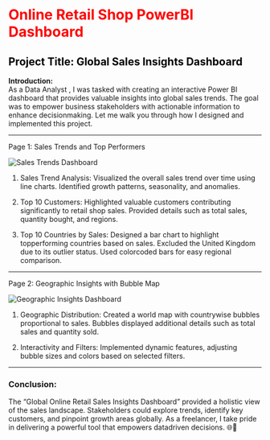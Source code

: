 <h1 style="color: red;">Online Retail Shop PowerBI Dashboard</h1>


<h2 style="color: black;" onmouseover="this.style.color='green';" onmouseout="this.style.color='black';">
Project Title: <strong>Global Sales Insights Dashboard</strong>
</h2>

<strong> Introduction: </strong> <br> 
As a  Data Analyst  , I was tasked with creating an interactive Power BI dashboard that provides valuable insights into global sales trends. The goal was to empower business stakeholders with actionable information to enhance decisionmaking. Let me walk you through how I designed and implemented this project.

<hr>

 Page 1: Sales Trends and Top Performers 

![Sales Trends Dashboard](https://blogger.googleusercontent.com/img/b/R29vZ2xl/AVvXsEhfb7xB7QwEhk8uVcsZyIVlYfcVeGR9lrGRSgDz7shRpZI94weNfenqDEuzYIKX8ZgFXkhTdwdjw9TX123qABfevTKIB_bDNP8rz34_kOcTZEge5q9C9Txnaionsb_sf2vK95zSCQAC981meJMsjLypxINZyB7CKjfVM0lloIpashIKRljuijPQpndC/s4150/summary_by_charts.jpg)

1. Sales Trend Analysis:
    Visualized the overall sales trend over time using line charts.
    Identified growth patterns, seasonality, and anomalies.

2. Top 10 Customers:
    Highlighted valuable customers contributing significantly to retail shop sales.
    Provided details such as total sales, quantity bought, and regions.

3. Top 10 Countries by Sales:
    Designed a bar chart to highlight topperforming countries based on sales.
    Excluded the United Kingdom due to its outlier status.
    Used colorcoded bars for easy regional comparison.

<hr>

 Page 2: Geographic Insights with Bubble Map

![Geographic Insights Dashboard](https://blogger.googleusercontent.com/img/b/R29vZ2xl/AVvXsEifAJwA5yZ4ZJNwrlYqdKchTFC6_qHZXRiZPmVUkhDQupZ1KmXE30l2d97bud2g00cl5gQgaizJWOYYeW6BpjCCbGeHywcP1cL4biOR2XG0DPgdR7YGdz4ugeeEkgZqxQFKmrGMtS0A8pbJ6zYjXcZKUTOdMMqj521n3N9x6coARzFpZ4R2piBYLt3ga/s4150/summary_by_map.jpg)

1. Geographic Distribution:
    Created a world map with countrywise bubbles proportional to sales.
    Bubbles displayed additional details such as total sales and quantity sold.

2. Interactivity and Filters:
    Implemented dynamic features, adjusting bubble sizes and colors based on selected filters.

<hr>

<h3>Conclusion: </h3>
The “Global Online Retail Sales Insights Dashboard” provided a holistic view of the sales landscape. Stakeholders could explore trends, identify key customers, and pinpoint growth areas globally. As a freelancer, I take pride in delivering a powerful tool that empowers datadriven decisions. 🌐💼
